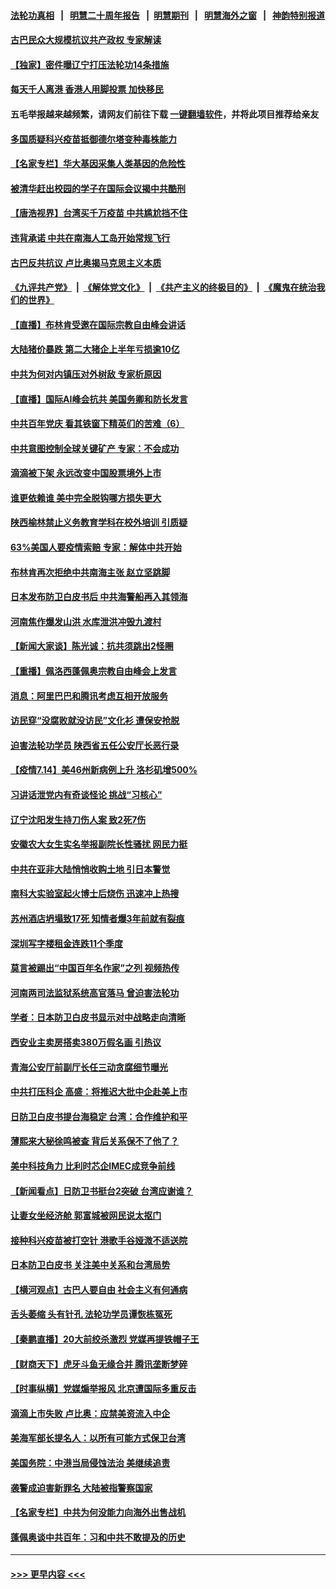 #### [法轮功真相](https://github.com/gfw-breaker/truth/blob/master/README.md?t=0) &nbsp;&nbsp;|&nbsp;&nbsp; [明慧二十周年报告](https://github.com/gfw-breaker/mh-reports/blob/master/README.md?t=0) &nbsp;&nbsp;|&nbsp;&nbsp;[明慧期刊](https://github.com/gfw-breaker/mh-qikan) &nbsp;&nbsp;|&nbsp;&nbsp; [明慧海外之窗](https://github.com/gfw-breaker/mh-news/blob/master/README.md?t=0) &nbsp;&nbsp;|&nbsp;&nbsp; [神韵特别报道](https://github.com/gfw-breaker/mh-news/blob/master/shenyun.md?t=0)
#### [古巴民众大规模抗议共产政权 专家解读](../pages/nsc413/n13089116.md?t=07150801) 
#### [【独家】密件曝辽宁打压法轮功14条措施](../pages/nsc413/n13039077.md?t=07150801) 
#### [每天千人离港 香港人用脚投票 加快移民](../pages/nsc413/n13089218.md?t=07150801) 
#### 五毛举报越来越频繁，请网友们前往下载 [一键翻墙软件](https://github.com/gfw-breaker/ssr-accounts)，并将此项目推荐给亲友
#### [多国质疑科兴疫苗抵御德尔塔变种毒株能力](../pages/nsc413/n13089147.md?t=07150801) 
#### [【名家专栏】华大基因采集人类基因的危险性](../pages/nsc413/n13088502.md?t=07150801) 
#### [被清华赶出校园的学子在国际会议揭中共酷刑](../pages/nsc413/n13089044.md?t=07150801) 
#### [【唐浩视界】台湾买千万疫苗 中共尴尬挡不住](../pages/nsc413/n13089097.md?t=07150801) 
#### [违背承诺 中共在南海人工岛开始常规飞行](../pages/nsc413/n13089070.md?t=07150801) 
#### [古巴反共抗议 卢比奥揭马克思主义本质](../pages/nsc413/n13089106.md?t=07150801) 
#### [《九评共产党》](https://github.com/begood0513/9ping.md/blob/master/README.md) &nbsp;|&nbsp; [《解体党文化》](../../../../jtdwh.md/blob/master/README.md)  &nbsp;|&nbsp; [《共产主义的终极目的》](../../../../gczydzjmd.md/blob/master/README.md) &nbsp;|&nbsp; [《魔鬼在统治我们的世界》](../../../../mgztzwmdsj.md/blob/master/README.md) 
#### [【直播】布林肯受邀在国际宗教自由峰会讲话](../pages/nsc413/n13089051.md?t=07150801) 
#### [大陆猪价暴跌 第二大猪企上半年亏损逾10亿](../pages/nsc413/n13088876.md?t=07150801) 
#### [中共为何对内镇压对外树敌 专家析原因](../pages/nsc413/n13089004.md?t=07150801) 
#### [【直播】国际AI峰会抗共 美国务卿和防长发言](../pages/nsc413/n13089020.md?t=07150801) 
#### [中共百年党庆 看其铁窗下精英们的苦难（6）](../pages/nsc413/n13088181.md?t=07150801) 
#### [中共意图控制全球关键矿产 专家：不会成功](../pages/nsc413/n13088788.md?t=07150801) 
#### [滴滴被下架 永远改变中国股票境外上市](../pages/nsc413/n13088483.md?t=07150801) 
#### [谁更依赖谁 美中完全脱钩哪方损失更大](../pages/nsc413/n13088896.md?t=07150801) 
#### [陕西榆林禁止义务教育学科在校外培训 引质疑](../pages/nsc413/n13088609.md?t=07150801) 
#### [63%美国人要疫情索赔 专家：解体中共开始](../pages/nsc413/n13088738.md?t=07150801) 
#### [布林肯再次拒绝中共南海主张 赵立坚跳脚](../pages/nsc413/n13088630.md?t=07150801) 
#### [日本发布防卫白皮书后 中共海警船再入其领海](../pages/nsc413/n13088498.md?t=07150801) 
#### [河南焦作爆发山洪 水库泄洪冲毁九渡村](../pages/nsc413/n13088182.md?t=07150801) 
#### [【新闻大家谈】陈光诚：抗共须跳出2怪圈](../pages/nsc413/n13087339.md?t=07150801) 
#### [【重播】佩洛西蓬佩奥宗教自由峰会上发言](../pages/nsc413/n13086205.md?t=07150801) 
#### [消息：阿里巴巴和腾讯考虑互相开放服务](../pages/nsc413/n13088611.md?t=07150801) 
#### [访民穿“没腐败就没访民”文化衫 遭保安抢脱](../pages/nsc413/n13088277.md?t=07150801) 
#### [迫害法轮功学员 陕西省五任公安厅长恶行录](../pages/nsc413/n13088053.md?t=07150801) 
#### [【疫情7.14】美46州新病例上升 洛杉矶增500%](../pages/nsc413/n13088210.md?t=07150801) 
#### [习讲话泄党内有奇谈怪论 挑战“习核心”](../pages/nsc413/n13088150.md?t=07150801) 
#### [辽宁沈阳发生持刀伤人案 致2死7伤](../pages/nsc413/n13088175.md?t=07150801) 
#### [安徽农大女生实名举报副院长性骚扰 网民力挺](../pages/nsc413/n13087973.md?t=07150801) 
#### [中共在亚非大陆悄悄收购土地 引日本警觉](../pages/nsc413/n13087302.md?t=07150801) 
#### [南科大实验室起火博士后烧伤 迅速冲上热搜](../pages/nsc413/n13087967.md?t=07150801) 
#### [苏州酒店坍塌致17死 知情者爆3年前就有裂痕](../pages/nsc413/n13087856.md?t=07150801) 
#### [深圳写字楼租金连跌11个季度](../pages/nsc413/n13087588.md?t=07150801) 
#### [莫言被踢出“中国百年名作家”之列 视频热传](../pages/nsc413/n13087451.md?t=07150801) 
#### [河南两司法监狱系统高官落马 曾迫害法轮功](../pages/nsc413/n13087688.md?t=07150801) 
#### [学者：日本防卫白皮书显示对中战略走向清晰](../pages/nsc413/n13087420.md?t=07150801) 
#### [西安业主卖房搭卖380万假名画 引热议](../pages/nsc413/n13087530.md?t=07150801) 
#### [青海公安厅前副厅长任三动贪腐细节曝光](../pages/nsc413/n13087456.md?t=07150801) 
#### [中共打压科企 高盛：将推迟大批中企赴美上市](../pages/nsc413/n13087370.md?t=07150801) 
#### [日防卫白皮书提台海稳定 台湾：合作维护和平](../pages/nsc413/n13087396.md?t=07150801) 
#### [薄熙来大秘徐鸣被查 背后关系保不了他了？](../pages/nsc413/n13087345.md?t=07150801) 
#### [美中科技角力 比利时芯企IMEC成竞争前线](../pages/nsc413/n13086846.md?t=07150801) 
#### [【新闻看点】日防卫书挺台2突破 台湾应谢谁？](../pages/nsc413/n13087012.md?t=07150801) 
#### [让妻女坐经济舱 郭富城被网民说太抠门](../pages/nsc413/n13086946.md?t=07150801) 
#### [接种科兴疫苗被打空针 港歌手谷娅溦不适送院](../pages/nsc413/n13086767.md?t=07150801) 
#### [日本防卫白皮书 关注美中关系和台湾局势](../pages/nsc413/n13086796.md?t=07150801) 
#### [【横河观点】古巴人要自由 社会主义有何通病](../pages/nsc413/n13087114.md?t=07150801) 
#### [舌头萎缩 头有针孔 法轮功学员谭恢栋冤死](../pages/nsc413/n13086928.md?t=07150801) 
#### [【秦鹏直播】20大前绞杀激烈 党媒再提铁帽子王](../pages/nsc413/n13087079.md?t=07150801) 
#### [【财商天下】虎牙斗鱼无缘合并 腾讯垄断梦碎](../pages/nsc413/n13086399.md?t=07150801) 
#### [【时事纵横】党媒煽举报风 北京遭国际多重反击](../pages/nsc413/n13087052.md?t=07150801) 
#### [滴滴上市失败 卢比奥：应禁美资流入中企](../pages/nsc413/n13086604.md?t=07150801) 
#### [美海军部长提名人：以所有可能方式保卫台湾](../pages/nsc413/n13086938.md?t=07150801) 
#### [美国务院：中港当局侵蚀法治 美继续追责](../pages/nsc413/n13086910.md?t=07150801) 
#### [袭警成迫害新罪名 大陆被指警察国家](../pages/nsc413/n13086812.md?t=07150801) 
#### [【名家专栏】中共为何没能力向海外出售战机](../pages/nsc413/n13086154.md?t=07150801) 
#### [蓬佩奥谈中共百年：习和中共不敢提及的历史](../pages/nsc413/n13086813.md?t=07150801) 

----
#### [ >>> 更早内容 <<< ](../indexes/nsc413-earlier.md)
